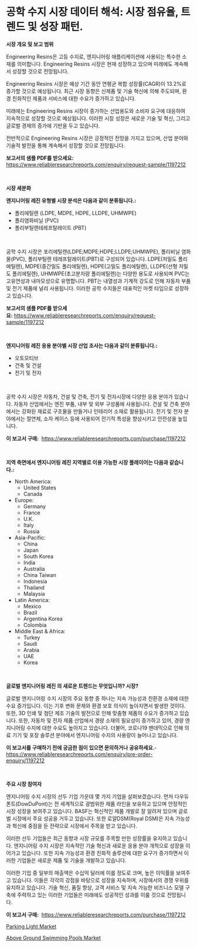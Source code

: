 <p><h1>공학 수지 시장 데이터 해석: 시장 점유율, 트렌드 및 성장 패턴.</h1></p><p><strong>시장 개요 및 보고 범위</strong></p>
<p><p>Engineering Resins은 고등 수지로, 엔지니어링 애플리케이션에 사용되는 특수한 소재를 의미합니다. Engineering Resins 시장은 현재 성장하고 있으며 미래에도 계속해서 성장할 것으로 전망됩니다. </p><p>Engineering Resins 시장은 예상 기간 동안 연평균 복합 성장률(CAGR)이 13.2%로 증가할 것으로 예상됩니다. 최근 시장 동향은 신제품 및 기술 혁신에 의해 주도되며, 환경 친화적인 제품과 서비스에 대한 수요가 증가하고 있습니다.</p><p>미래에는 Engineering Resins 시장이 증가하는 산업용도와 소비자 요구에 대응하여 지속적으로 성장할 것으로 예상됩니다. 이러한 시장 성장은 새로운 기술 및 혁신, 그리고 글로벌 경제의 증가에 기반을 두고 있습니다.</p><p>전반적으로 Engineering Resins 시장은 긍정적인 전망을 가지고 있으며, 산업 분야와 기술적 발전을 통해 계속해서 성장할 것으로 전망됩니다.</p></p>
<p><strong>보고서의 샘플 PDF를 받으세요:</strong> <a href="https://www.reliableresearchreports.com/enquiry/request-sample/1197212">https://www.reliableresearchreports.com/enquiry/request-sample/1197212</a></p>
<p>&nbsp;</p>
<p><strong>시장 세분화</strong></p>
<p><strong>엔지니어링 레진 유형별 시장 분석은 다음과 같이 분류됩니다.:</strong></p>
<p><ul><li>폴리에틸렌 (LDPE, MDPE, HDPE, LLDPE, UHMWPE)</li><li>폴리염화비닐 (PVC)</li><li>폴리부틸렌테레프탈레이트 (PBT)</li></ul></p>
<p>&nbsp;</p>
<p><p>공학 수지 시장은 포리에틸렌(LDPE;MDPE;HDPE;LLDPE;UHMWPE), 폴리비닐 염화물(PVC), 폴리부틸렌 테레프탈레이트(PBT)로 구성되어 있습니다. LDPE(저밀도 폴리에틸렌), MDPE(중간밀도 폴리에틸렌), HDPE(고밀도 폴리에틸렌), LLDPE(선형 저밀도 폴리에틸렌), UHMWPE(초고분자량 폴리에틸렌)는 다양한 용도로 사용되며 PVC는 고유연성과 내마모성으로 유명합니다. PBT는 내열성과 기계적 강도로 인해 자동차 부품 및 전기 제품에 널리 사용됩니다. 이러한 공학 수지들은 대표적인 마켓 타입으로 성장하고 있습니다.</p></p>
<p><strong>보고서의 샘플 PDF를 받으세요:</strong>&nbsp;<a href="https://www.reliableresearchreports.com/enquiry/request-sample/1197212">https://www.reliableresearchreports.com/enquiry/request-sample/1197212</a></p>
<p>&nbsp;</p>
<p><strong> 엔지니어링 레진 응용 분야별 시장 산업 조사는 다음과 같이 분류됩니다.:</strong></p>
<p><ul><li>오토모티브</li><li>건축 및 건설</li><li>전기 및 전자</li></ul></p>
<p>&nbsp;</p>
<p><p>공학 수지 시장은 자동차, 건설 및 건축, 전기 및 전자시장에 다양한 응용 분야가 있습니다. 자동차 산업에서는 엔진 부품, 내부 및 외부 구성품에 사용됩니다. 건설 및 건축 분야에서는 강화된 재료로 구조물을 만들거나 인테리어 소재로 활용됩니다. 전기 및 전자 분야에서는 절연체, 소자 케이스 등에 사용되어 전기적 특성을 향상시키고 안전성을 높입니다.</p></p>
<p><strong>이 보고서 구매:</strong>&nbsp; <a href="https://www.reliableresearchreports.com/purchase/1197212">https://www.reliableresearchreports.com/purchase/1197212</a></p>
<p>&nbsp;</p>
<p><strong>지역 측면에서 엔지니어링 레진 지역별로 이용 가능한 시장 플레이어는 다음과 같습니다.:</strong></p>
<p><ul>
    <li>
        North America:
        <ul>
            <li>United States</li>
            <li>Canada</li>
        </ul>
    </li>
    <li>
        Europe:
        <ul>
            <li>Germany</li>
            <li>France</li>
            <li>U.K.</li>
            <li>Italy</li>
            <li>Russia</li>
        </ul>
    </li>
    <li>
        Asia-Pacific:
        <ul>
            <li>China</li>
            <li>Japan</li>
            <li>South Korea</li>
            <li>India</li>
            <li>Australia</li>
            <li>China Taiwan</li>
            <li>Indonesia</li>
            <li>Thailand</li>
            <li>Malaysia</li>
        </ul>
    </li>
    <li>
        Latin America:
        <ul>
            <li>Mexico</li>
            <li>Brazil</li>
            <li>Argentina Korea</li>
            <li>Colombia</li>
        </ul>
    </li>
    <li>
        Middle East & Africa:
        <ul>
            <li>Turkey</li>
            <li>Saudi</li>
            <li>Arabia</li>
            <li>UAE</li>
            <li>Korea</li>
        </ul>
    </li>
    </ul></p>
<p>&nbsp;</p>
<p><strong>글로벌 엔지니어링 레진 의 새로운 트렌드는 무엇입니까? 시장?</strong></p>
<p><p>글로벌 엔지니어링 수지 시장의 주요 동향 중 하나는 지속 가능성과 친환경 소재에 대한 수요 증가입니다. 이는 기후 변화 문제와 환경 보호 의식이 높아지면서 발생한 것이다. 또한, 3D 인쇄 및 첨단 제조 기술의 발전으로 인해 맞춤형 제품의 수요가 증가하고 있습니다. 또한, 자동차 및 전자 제품 산업에서 경량 소재의 필요성이 증가하고 있어, 경량 엔지니어링 수지에 대한 수요도 높아지고 있습니다. 더불어, 코로나19 팬데믹으로 인해 의료 기기 및 포장 솔루션 분야에서 엔지니어링 수지의 사용량이 늘어나고 있습니다.</p></p>
<p><strong>이 보고서를 구매하기 전에 궁금한 점이 있으면 문의하거나 공유하세요.</strong>- <a href="https://www.reliableresearchreports.com/enquiry/pre-order-enquiry/1197212">https://www.reliableresearchreports.com/enquiry/pre-order-enquiry/1197212</a></p>
<p>&nbsp;</p>
<p><strong>주요 시장 참여자</strong></p>
<p><p>엔지니어링 수지 시장의 선두 기업 가운데 몇 가지 기업을 살펴보겠습니다. 먼저 다우듀폰트(DowDuPont)는 전 세계적으로 광범위한 제품 라인을 보유하고 있으며 안정적인 시장 성장을 보여주고 있습니다. BASF는 혁신적인 제품 개발로 잘 알려져 있으며 글로벌 시장에서 주요 성공을 거두고 있습니다. 또한 로얄DSM(Royal DSM)은 지속 가능성과 혁신에 중점을 둔 전략으로 시장에서 주목을 받고 있습니다.</p><p>이러한 선두 기업들은 최근 동향과 시장 규모를 주목할 만한 성장률을 유지하고 있습니다. 엔지니어링 수지 시장은 지속적인 기술 혁신과 새로운 응용 분야 개척으로 성장을 이어가고 있습니다. 또한 지속 가능성과 환경 친화적 솔루션에 대한 요구가 증가하면서 이러한 기업들은 새로운 제품 및 기술을 개발하고 있습니다.</p><p>이러한 기업 중 일부의 매출액은 수십억 달러에 이를 정도로 크며, 높은 이익률을 보여주고 있습니다. 이들은 각각의 강점을 바탕으로 성장을 지속하며, 시장에서의 경쟁 우위를 유지하고 있습니다. 기술 혁신, 품질 향상, 고객 서비스 및 지속 가능한 비즈니스 모델 구축에 주력하고 있는 이러한 기업들은 미래에도 성공적인 성과를 이룰 것으로 전망됩니다.</p></p>
<p><strong>이 보고서 구매:</strong>&nbsp;&nbsp;<a href="https://www.reliableresearchreports.com/purchase/1197212">https://www.reliableresearchreports.com/purchase/1197212</a></p>
<p><p><a href="https://butternut-bug-553.notion.site/Decoding-the-Parking-Light-Market-A-Deep-Dive-into-the-Latest-Market-Trends-Market-Segmentation-a-dfbebcf5982d4acaa19dfd2418d2263d">Parking Light Market</a></p><p><a href="https://github.com/Glendatilghmankmgz0rbhwpy/Market-Research-Report-List-1/blob/main/above-ground-swimming-pools-market.md">Above Ground Swimming Pools Market</a></p></p>
